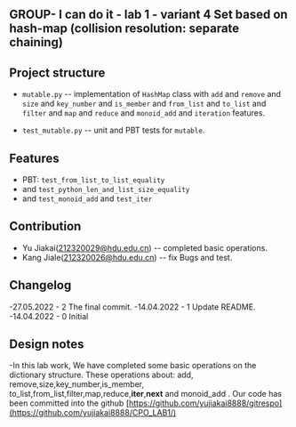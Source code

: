 ## GROUP- I can do it - lab 1 - variant 4  Set based on hash-map (collision resolution: separate chaining)

## Project structure

- `mutable.py` -- implementation of `HashMap` class with `add` and `remove` and
   `size` and `key_number` and `is_member` and
   `from_list` and `to_list` and `filter` and
   `map` and `reduce` and `monoid_add` and `iteration` features.

- `test_mutable.py` -- unit and PBT tests for `mutable`.

## Features

- PBT: `test_from_list_to_list_equality`
- and  `test_python_len_and_list_size_equality`
- and `test_monoid_add` and `test_iter`

## Contribution

- Yu Jiakai(212320029@hdu.edu.cn) -- completed  basic operations.
- Kang Jiale(212320026@hdu.edu.cn) -- fix Bugs and test.

## Changelog

-27.05.2022 - 2
        The final commit.
-14.04.2022 - 1
        Update README.
-14.04.2022 - 0
        Initial

## Design notes

-In this lab work, We have completed some basic operations on the dictionary structure.
 These operations about: add, remove,size,key_number,is_member, to_list,from_list,filter,map,reduce,__iter__,__next__ and monoid_add .
 Our code has been committed into the github [https://github.com/yujiakai8888/gitrespo](https://github.com/yujiakai8888/CPO_LAB1/)

